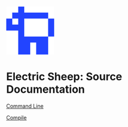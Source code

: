 ![](doc/logo.png)

# Electric Sheep: Source Documentation

[Command Line](doc/command-line.md)

[Compile](doc/compile.md)
